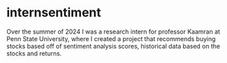 # internsentiment
Over the summer of 2024 I was a research intern for professor Kaamran at Penn State University, where I created a project that recommends buying stocks based off of sentiment analysis scores, historical data based on the stocks and returns.
